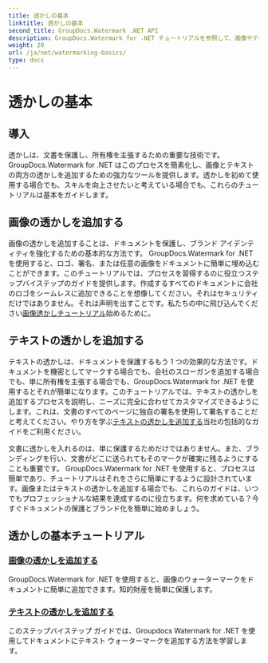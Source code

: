 ```yaml
---
title: 透かしの基本
linktitle: 透かしの基本
second_title: GroupDocs.Watermark .NET API
description: GroupDocs.Watermark for .NET チュートリアルを参照して、画像やテキストのウォーターマークを簡単に追加してください。これらのわかりやすいガイドを使用して文書を保護してください。
weight: 20
url: /ja/net/watermarking-basics/
type: docs
---
```

# 透かしの基本

## 導入
透かしは、文書を保護し、所有権を主張するための重要な技術です。 GroupDocs.Watermark for .NET はこのプロセスを簡素化し、画像とテキストの両方の透かしを追加するための強力なツールを提供します。透かしを初めて使用する場合でも、スキルを向上させたいと考えている場合でも、これらのチュートリアルは基本をガイドします。

## 画像の透かしを追加する

画像の透かしを追加することは、ドキュメントを保護し、ブランド アイデンティティを強化するための基本的な方法です。 GroupDocs.Watermark for .NET を使用すると、ロゴ、署名、または任意の画像をドキュメントに簡単に埋め込むことができます。このチュートリアルでは、プロセスを習得するのに役立つステップバイステップのガイドを提供します。作成するすべてのドキュメントに会社のロゴをシームレスに追加できることを想像してください。それはセキュリティだけではありません。それは声明を出すことです。私たちの中に飛び込んでください[画像透かしチュートリアル](./add-image-watermark/)始めるために。

## テキストの透かしを追加する

テキストの透かしは、ドキュメントを保護するもう 1 つの効果的な方法です。ドキュメントを機密としてマークする場合でも、会社のスローガンを追加する場合でも、単に所有権を主張する場合でも、GroupDocs.Watermark for .NET を使用するとそれが簡単になります。このチュートリアルでは、テキストの透かしを追加するプロセスを説明し、ニーズに完全に合わせてカスタマイズできるようにします。これは、文書のすべてのページに独自の署名を使用して署名することだと考えてください。やり方を学ぶ[テキストの透かしを追加する](./add-text-watermark/)当社の包括的なガイドをご利用ください。

文書に透かしを入れるのは、単に保護するためだけではありません。また、ブランディングを行い、文書がどこに送られてもそのマークが確実に残るようにすることも重要です。 GroupDocs.Watermark for .NET を使用すると、プロセスは簡単であり、チュートリアルはそれをさらに簡単にするように設計されています。画像またはテキストの透かしを追加する場合でも、これらのガイドは、いつでもプロフェッショナルな結果を達成するのに役立ちます。何を求めている？今すぐドキュメントの保護とブランド化を簡単に始めましょう。

## 透かしの基本チュートリアル
### [画像の透かしを追加する](./add-image-watermark/)
GroupDocs.Watermark for .NET を使用すると、画像のウォーターマークをドキュメントに簡単に追加できます。知的財産を簡単に保護します。
### [テキストの透かしを追加する](./add-text-watermark/)
このステップバイステップ ガイドでは、Groupdocs Watermark for .NET を使用してドキュメントにテキスト ウォーターマークを追加する方法を学習します。